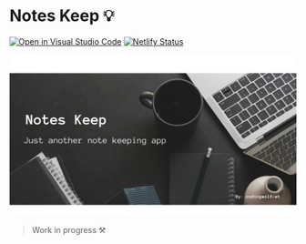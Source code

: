 # Notes Keep 💡

[![Open in Visual Studio Code](https://open.vscode.dev/badges/open-in-vscode.svg)](https://open.vscode.dev/codingwolf-at/notes-keep) [![Netlify Status](https://api.netlify.com/api/v1/badges/61e7a141-c4ce-4c40-908c-e9c54bb9351f/deploy-status)](https://app.netlify.com/sites/notes-keep-v1/deploys)

![BANNER](public/img/banner.png)

> Work in progress ⚒️
<!-- https://notes-keep-v1.netlify.app/ -->
